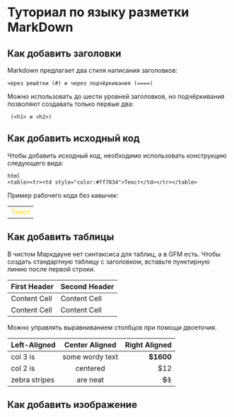 # Туториал по языку разметки MarkDown

## Как добавить заголовки

Markdown предлагает два стиля написания заголовков: 
```
через решётки (#) и через подчёркивания (====)
```

Можно использовать до шести уровней заголовков, но подчёркивания позволяют создавать только первые два:
```
 (<h1> и <h2>)
```

## Как добавить исходный код

Чтобы добавить исходный код, необходимо использовать конструкцию следующего вида:
```
html
<table><tr><td style="color:#ff7834">Текст</td></tr></table>
```

Пример рабочего кода без кавычек:
<table><tr><td style="color:#FFD700">Текст</td></tr></table>


## Как добавить таблицы

В чистом Маркдауне нет синтаксиса для таблиц, а в GFM
есть. Чтобы создать стандартную таблицу с заголовком, вставьте пунктирную линию после первой строки.

First Header | Second Header
-------------| -------------
Content Cell | Content Cell
Content Cell | Content Cell


Можно управлять выравниванием столбцов при помощи
двоеточия.

| Left-Aligned | Center Aligned | Right Aligned |
|:-------------|:--------------:| -------------:|
| col 3 is | some wordy text | **$1600** |
| col 2 is | centered | $12 |
| zebra stripes | are neat | ~~$1~~ |

## Как добавить изображение

